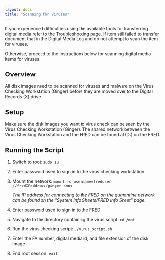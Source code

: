 ```yaml
---
layout: docs
title: "Scanning for Viruses"
---
```


If you experienced difficulties using the available tools for transferring digital media  refer to the [Troubleshooting](troubleshooting) page. If item still failed to transfer document that in the Digital Media Log and do not attempt to scan the item for viruses.

Otherwise, proceed to the instructions below for scanning digital media items for viruses.

## Overview

All disk images need to be scanned for viruses and malware on the Virus Checking Workstation (Ginger) before they are moved over to the Digital Records (X) drive.


## Setup

Make sure the disk images you want to virus check can be seen by the Virus Checking Workstation (Ginger). The shared network between the Virus Checking Workstation and the FRED can be found at (D:) on the FRED.


## Running the Script

1. Switch to root: `sudo su`
2. Enter password used to sign in to the virus checking workstation
3. Mount the network: `mount -o username=freduser //fredIPaddress/ginger /mnt`

    <div class="docs-example">
      <p><i>The IP address for connecting to the FRED on the quarantine network can be found on the "System Info Sheets/FRED Info Sheet" page.</i></p>
    </div>

4. Enter password used to sign in to the FRED
5. Navigate to the directory containing the virus script: `cd /mnt`
6. Run the virus checking script: `./virus_script.sh`
7. Enter the FA number, digital media id, and file extension of the disk image
8. End root session: `exit`
